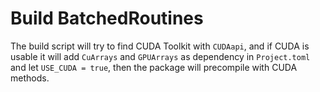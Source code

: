 # Build BatchedRoutines

The build script will try to find CUDA Toolkit with `CUDAapi`, and if CUDA is usable
it will add `CuArrays` and `GPUArrays` as dependency in `Project.toml` and let
`USE_CUDA = true`, then the package will precompile with CUDA methods.
